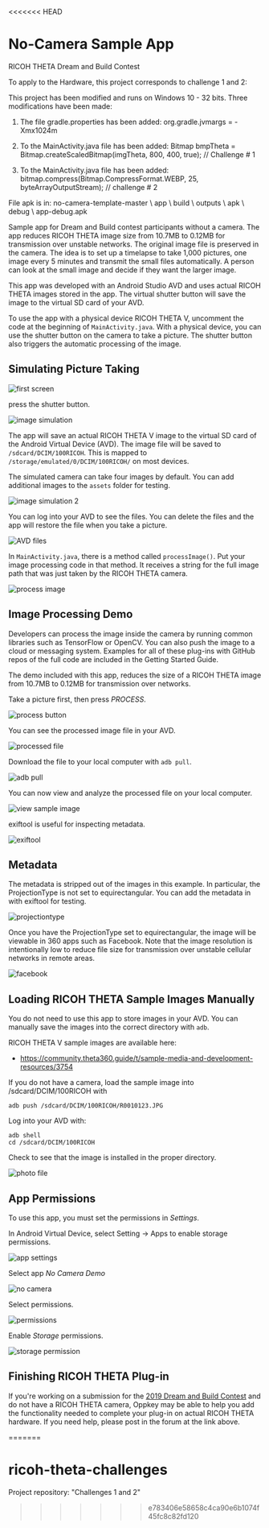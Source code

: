 <<<<<<< HEAD
# No-Camera Sample App

RICOH THETA Dream and Build Contest

To apply to the Hardware, this project corresponds to challenge 1 and 2:

This project has been modified and runs on Windows 10 - 32 bits. Three modifications have been made:

1) The file gradle.properties has been added:
org.gradle.jvmargs = -Xmx1024m

2) To the MainActivity.java file has been added:
Bitmap bmpTheta = Bitmap.createScaledBitmap(imgTheta, 800, 400, true);  // Challenge # 1

3) To the MainActivity.java file has been added:
bitmap.compress(Bitmap.CompressFormat.WEBP, 25, byteArrayOutputStream);   // challenge # 2

File apk is in:
no-camera-template-master \ app \ build \ outputs \ apk \ debug \ app-debug.apk

Sample app for Dream and Build contest participants without a camera.
The app reduces RICOH THETA image size from 10.7MB to 0.12MB for
transmission over unstable networks.  The original image file is preserved
in the camera. The idea is to set up a timelapse to take 1,000 pictures,
one image every 5 minutes and transmit the small files automatically.
A person can look at the small image and decide if they want the larger
image.

This app was developed with an Android Studio AVD and
uses actual RICOH THETA images stored in the app. The virtual shutter
button will save the image to the virtual SD card of your AVD.

To use the app with a physical device RICOH THETA V, uncomment
the code at the beginning of `MainActivity.java`. With a 
physical device, you can use the shutter button on the camera
to take a picture.
The shutter button also triggers the automatic processing of the image.

## Simulating Picture Taking

![first screen](images/firstscreen.png)

press the shutter button.

![image simulation](images/image_simulation.png)

The app will save an actual RICOH THETA V image to the virtual 
SD card of the Android Virtual Device (AVD). The image file
will be saved to `/sdcard/DCIM/100RICOH`. This is mapped to
`/storage/emulated/0/DCIM/100RICOH/` on most devices.

The simulated camera can take four images by default. You can
add additional images to the `assets` folder for testing.

![image simulation 2 ](images/image2.png)

You can log into your AVD to see the files. You can delete the
files and the app will restore the file when you take a picture.

![AVD files ](images/sdcard_files.png)

In `MainActivity.java`, there is a method called 
`processImage()`.  Put your image processing code in that method.
It receives a string for the full image path that was just taken
by the RICOH THETA camera.

![process image](images/process_method.png)

## Image Processing Demo

Developers can process the image inside the camera by 
running common libraries such as TensorFlow or OpenCV. You
can also push the image to a cloud or messaging system. Examples
for all of these plug-ins with GitHub repos of the full code
are included in the Getting Started Guide.

The demo included with this app, reduces the size of a 
RICOH THETA image from 10.7MB to 0.12MB for transmission
over networks.

Take a picture first, then press *PROCESS*. 

![process button](images/process_button.png)

You can see the processed image file in your AVD.

![processed file](images/processed_file.png)

Download the file to your local computer with `adb pull`.

![adb pull](images/adb_pull.png)

You can now view and analyze the processed file on your local computer.

![view sample image](images/image_view.png)

exiftool is useful for inspecting metadata.

![exiftool](images/exiftool.png)

## Metadata

The metadata is stripped out of the images in this example. In particular, the
ProjectionType is not set to equirectangular.  You can add the metadata
in with exiftool for testing.

![projectiontype](images/projection_type.png)

Once you have the ProjectionType set to equirectangular, the
image will be viewable in 360 apps such as Facebook. Note that the
image resolution is intentionally low to reduce file size
for transmission over unstable cellular networks in remote areas.

![facebook](images/facebook.png)



## Loading RICOH THETA Sample Images Manually

You do not need to use this app to store images in your AVD.
You can manually save the images into the correct directory 
with `adb`. 

RICOH THETA V sample images are available here:
 * https://community.theta360.guide/t/sample-media-and-development-resources/3754

If you do not have a camera, load the sample image into /sdcard/DCIM/100RICOH with
 
    adb push /sdcard/DCIM/100RICOH/R0010123.JPG

Log into your AVD with:

    adb shell
    cd /sdcard/DCIM/100RICOH
    
Check to see that the image is installed in the proper directory.

![photo file](images/image_file.png)



## App Permissions

To use this app, you must set the permissions in *Settings*.

In Android Virtual Device, select Setting -> Apps to
enable storage permissions.

![app settings](images/app-setting.png)

Select app _No Camera Demo_

![no camera](images/no_camera.png)

Select permissions.

![permissions](images/permissions.png)

Enable _Storage_ permissions.

![storage permission](images/storage_permission.png)


## Finishing RICOH THETA Plug-in

If you're working on a submission for the [2019 Dream and Build 
Contest](https://community.theta360.guide/t/dream-and-build-developers-contest-now-taking-entries/4205?u=codetricity)
and do not have a RICOH THETA camera,
Oppkey may be able to help you add the functionality needed to
complete your plug-in on actual RICOH THETA hardware.
If you need help, please post in the forum at the link above.


=======
# ricoh-theta-challenges
 Project repository: "Challenges 1 and 2"
>>>>>>> e783406e58658c4ca90e6b1074f45fc8c82fd120
